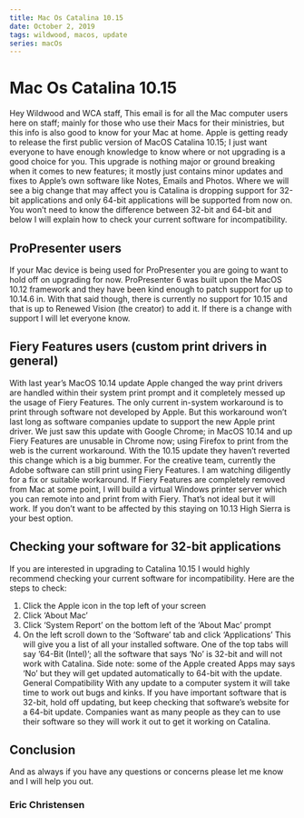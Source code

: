 ```yaml
---
title: Mac Os Catalina 10.15
date: October 2, 2019
tags: wildwood, macos, update
series: macOs
---
```


# Mac Os Catalina 10.15

Hey Wildwood and WCA staff,
This email is for all the Mac computer users here on staff; mainly for those who use their Macs for their ministries, but this info is also good to know for your Mac at home. Apple is getting ready to release the first public version of MacOS Catalina 10.15; I just want everyone to have enough knowledge to know where or not upgrading is a good choice for you. This upgrade is nothing major or ground breaking when it comes to new features; it mostly just contains minor updates and fixes to Apple’s own software like Notes, Emails and Photos. Where we will see a big change that may affect you is Catalina is dropping support for 32-bit applications and only 64-bit applications will be supported from now on. You won’t need to know the difference between 32-bit and 64-bit and below I will explain how to check your current software for incompatibility.

## ProPresenter users

If your Mac device is being used for ProPresenter you are going to want to hold off on upgrading for now. ProPresenter 6 was built upon the MacOS 10.12 framework and they have been kind enough to patch support for up to 10.14.6 in. With that said though, there is currently no support for 10.15 and that is up to Renewed Vision (the creator) to add it. If there is a change with support I will let everyone know.

## Fiery Features users (custom print drivers in general)

With last year’s MacOS 10.14 update Apple changed the way print drivers are handled within their system print prompt and it completely messed up the usage of Fiery Features. The only current in-system workaround is to print through software not developed by Apple. But this workaround won’t last long as software companies update to support the new Apple print driver. We just saw this update with Google Chrome; in MacOS 10.14 and up Fiery Features are unusable in Chrome now; using Firefox to print from the web is the current workaround. With the 10.15 update they haven’t reverted this change which is a big bummer. For the creative team, currently the Adobe software can still print using Fiery Features.
I am watching diligently for a fix or suitable workaround. If Fiery Features are completely removed from Mac at some point, I will build a virtual Windows printer server which you can remote into and print from with Fiery. That’s not ideal but it will work. If you don’t want to be affected by this staying on 10.13 High Sierra is your best option.

## Checking your software for 32-bit applications

If you are interested in upgrading to Catalina 10.15 I would highly recommend checking your current software for incompatibility. Here are the steps to check:

1. Click the Apple icon in the top left of your screen
2. Click ‘About Mac’
3. Click ‘System Report’ on the bottom left of the ‘About Mac’ prompt
4. On the left scroll down to the ‘Software’ tab and click ‘Applications’
   This will give you a list of all your installed software. One of the top tabs will say ’64-Bit (Intel)’; all the software that says ‘No’ is 32-bit and will not work with Catalina. Side note: some of the Apple created Apps may says ‘No’ but they will get updated automatically to 64-bit with the update.
   General Compatibility
   With any update to a computer system it will take time to work out bugs and kinks. If you have important software that is 32-bit, hold off updating, but keep checking that software’s website for a 64-bit update. Companies want as many people as they can to use their software so they will work it out to get it working on Catalina.

## Conclusion

And as always if you have any questions or concerns please let me know and I will help you out.

### Eric Christensen
